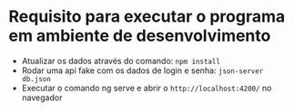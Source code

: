 # Requisito para executar o programa em ambiente de desenvolvimento

- Atualizar os dados através do comando: `npm install` 
- Rodar uma api fake com os dados de login e senha: `json-server db.json`
- Executar o comando ng serve e abrir o `http://localhost:4200/` no navegador
